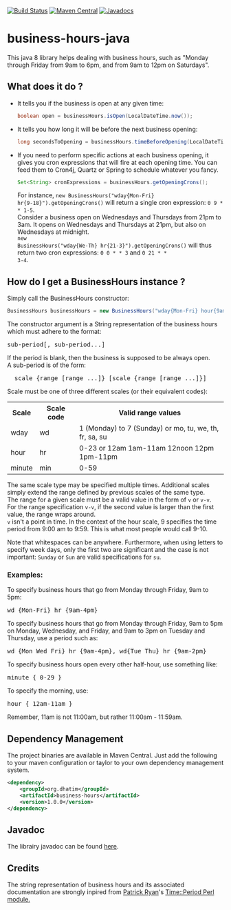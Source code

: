 [![Build Status](https://github.com/dhatim/business-hours-java/workflows/build/badge.svg)](https://github.com/dhatim/business-hours-java/actions)
[![Maven Central](https://maven-badges.herokuapp.com/maven-central/org.dhatim/business-hours-java/badge.svg)](https://maven-badges.herokuapp.com/maven-central/org.dhatim/business-hours-java)
[![Javadocs](http://www.javadoc.io/badge/org.dhatim/business-hours-java.svg)](http://www.javadoc.io/doc/org.dhatim/business-hours-java)


<h1>business-hours-java</h1>

This java 8 library helps dealing with business hours, such as "Monday through Friday from 9am to 6pm, and from 9am to 12pm on Saturdays".

<h2>What does it do ?</h2>
 
 <ul>
 <li>
    It tells you if the business is open at any given time:
    
```java
boolean open = businessHours.isOpen(LocalDateTime.now());
```
 </li>
 <li>
    It tells you how long it will be before the next business opening:
    
```java
long secondsToOpening = businessHours.timeBeforeOpening(LocalDateTime.now(), ChronoUnit.SECONDS);
```
  </li>
  <li>
    If you need to perform specific actions at each business opening, it gives you cron expressions that will fire at each opening time.
    You can feed them to Cron4j, Quartz or Spring to schedule whatever you fancy.

```java
Set<String> cronExpressions = businessHours.getOpeningCrons();
```
For instance, <code>new BusinessHours("wday{Mon-Fri} hr{9-18}").getOpeningCrons()</code> will return a single cron expression: <code>0 9 * * 1-5</code>.
    <br>
    Consider a business open on Wednesdays and Thursdays from 21pm to 3am. It opens on Wednesdays and Thursdays at 21pm, but also on Wednesdays at midnight.<br>
    <code>new BusinessHours("wday{We-Th} hr{21-3}").getOpeningCrons()</code> will thus return two cron expressions: <code>0 0 * * 3</code> and <code>0 21 * * 3-4</code>.
  </ul>
  
<h2> How do I get a BusinessHours instance ?</h2>

Simply call the BusinessHours constructor:

```java
BusinessHours businessHours = new BusinessHours("wday{Mon-Fri} hour{9am-6pm}, wday{Sat} hour{9am-12pm}");
```

The constructor argument is a String representation of the business hours which must adhere to the format:

<pre>sub-period[, sub-period...]</pre>

If the period is blank, then the business is supposed to be always open.
<br>
A sub-period is of the form:
<pre>  scale {range [range ...]} [scale {range [range ...]}]</pre>
Scale must be one of three different scales (or their equivalent codes):
 <table summary="valid period scales">
  <tr>
    <th>Scale</th>
    <th>Scale code</th>
    <th>Valid range values</th>
  </tr>
  <tr>
    <td>wday</td>
    <td>wd</td>
    <td>1 (Monday) to 7 (Sunday) or mo, tu, we, th, fr, sa, su</td>
  </tr>
  <tr>
    <td>hour</td>
    <td>hr</td>
    <td>0-23 or 12am 1am-11am 12noon 12pm 1pm-11pm</td>
  </tr>
  <tr>
    <td>minute</td>
    <td>min</td>
    <td>0-59</td>
  </tr>
 </table>
 
 The same scale type may be specified multiple times. Additional scales simply extend the range defined by previous scales of the same type.
 <br>
 The range for a given scale must be a valid value in the form of <code>v</code> or <code>v-v</code>.
 <br>
 For the range specification <code>v-v</code>, if the second value is larger than the first value, the range wraps around.
 <br>
 <code>v</code> isn't a point in time. In the context of the hour scale, 9 specifies the time period from 9:00 am to 9:59.
 This is what most people would call 9-10.
 <p>
 Note that whitespaces can be anywhere.
 Furthermore, when using letters to specify week days, only the first two are significant and the case is not important:
 <code>Sunday</code> or <code>Sun</code> are valid specifications for <code>su</code>.
 
 <h3>Examples:</h3>
 
 To specify  business hours that go from Monday through Friday, 9am to 5pm:
 
 <pre>wd {Mon-Fri} hr {9am-4pm}</pre>
 
 To specify business hours that go from Monday through Friday, 9am to 5pm on Monday, Wednesday, and Friday, and 9am to 3pm on Tuesday and Thursday,
 use a period such as:
 
 <pre>wd {Mon Wed Fri} hr {9am-4pm}, wd{Tue Thu} hr {9am-2pm}</pre>
 
 To specify business hours open every other half-hour, use something like:
 <pre>minute { 0-29 }</pre>
 
 To specify the morning, use:
 
 <pre>hour { 12am-11am }</pre>
 
 Remember, 11am is not 11:00am, but rather 11:00am - 11:59am.
 
 <h2>Dependency Management</h2>

The project binaries are available in Maven Central. Just add the following to your maven configuration or taylor to your own dependency management system.
```xml
<dependency>
    <groupId>org.dhatim</groupId>
    <artifactId>business-hours</artifactId>
    <version>1.0.0</version>
</dependency>
```

<h2>Javadoc</h2>

The librairy javadoc can be found <a href="http://www.javadoc.io/doc/org.dhatim/business-hours">here</a>.

<h2>Credits</h2>

The string representation of business hours and its associated documentation are strongly inpired from <a href="mailto:perl@pryan.org">Patrick Ryan</a>'s <a href="http://search.cpan.org/~pryan/Period-1.20/Period.pm">Time::Period Perl module.</a>
